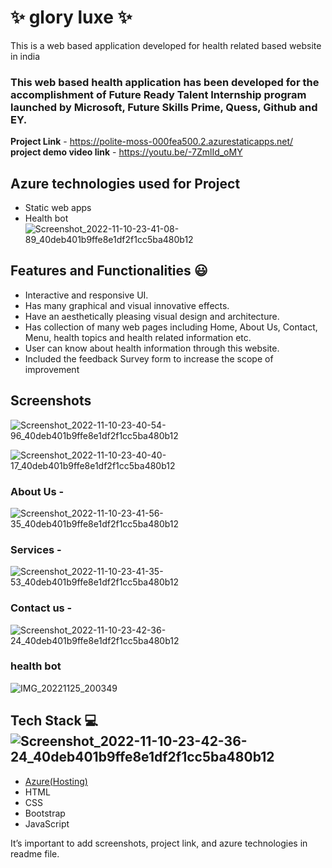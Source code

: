 # ✨  glory luxe ✨

This is a web based application developed for health related based website in india

### This web based health application has been developed for the accomplishment of Future Ready Talent Internship program launched by Microsoft, Future Skills Prime, Quess, Github and EY.


**Project Link** - https://polite-moss-000fea500.2.azurestaticapps.net/
**project demo video link** - https://youtu.be/-7ZmlId_oMY

## Azure technologies used for Project

- Static web apps
- Health bot
![Screenshot_2022-11-10-23-41-08-89_40deb401b9ffe8e1df2f1cc5ba480b12](https://user-images.githubusercontent.com/115984065/204011393-2eaa394f-4d1e-40a5-8e83-1c227e66912a.jpg)
## Features and Functionalities 😃

- Interactive and responsive UI.
- Has many graphical and visual innovative effects.
- Have an aesthetically pleasing visual design and architecture.
- Has collection of many web pages including Home, About Us, Contact, Menu, health topics and health related information etc.
- User can know about health information through this website.
- Included the feedback Survey form to increase the scope of improvement 

## Screenshots
![Screenshot_2022-11-10-23-40-54-96_40deb401b9ffe8e1df2f1cc5ba480b12](https://user-images.githubusercontent.com/115984065/201177378-54f9c162-374b-477f-b939-a555339d8d6a.jpg)

![Screenshot_2022-11-10-23-40-40-17_40deb401b9ffe8e1df2f1cc5ba480b12](https://user-images.githubusercontent.com/115984065/201177268-1e2d7333-931d-4c7f-a95d-64c38446783e.jpg)




### About Us -

![Screenshot_2022-11-10-23-41-56-35_40deb401b9ffe8e1df2f1cc5ba480b12](https://user-images.githubusercontent.com/115984065/201177653-d3dc8648-b4d0-47b1-82f0-ff3c256d2f7f.jpg)


### Services -

![Screenshot_2022-11-10-23-41-35-53_40deb401b9ffe8e1df2f1cc5ba480b12](https://user-images.githubusercontent.com/115984065/201177578-41393d5e-0afb-4e1b-b8c6-80683e7ed78d.jpg)


### Contact us -


![Screenshot_2022-11-10-23-42-36-24_40deb401b9ffe8e1df2f1cc5ba480b12](https://user-images.githubusercontent.com/115984065/201178022-aa073b3e-e00c-4fec-aea9-8856060f83ca.jpg)

### health bot
![IMG_20221125_200349](https://user-images.githubusercontent.com/115984065/204010976-ec797f81-ef96-4b8d-8875-4645b268a412.jpg)





## Tech Stack 💻![Screenshot_2022-11-10-23-42-36-24_40deb401b9ffe8e1df2f1cc5ba480b12](https://user-images.githubusercontent.com/115984065/201177825-9fd1f39c-8a50-43eb-96dc-f19c61a4dc81.jpg)


- [Azure(Hosting)](https://azure.microsoft.com/en-in/features/azure-portal/)
- HTML
- CSS
- Bootstrap
- JavaScript

It’s important to add screenshots, project link, and azure technologies in readme file.
